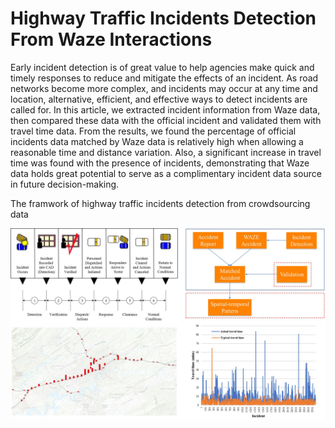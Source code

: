 # Highway Traffic Incidents Detection From Waze Interactions
Early incident detection is of great value to help agencies make quick and timely responses to reduce and mitigate the effects of an incident. As road networks become more complex, and incidents may occur at any time and location, alternative, efficient, and effective ways to detect incidents are called for. In this article, we extracted incident information from Waze data, then compared these data with the official incident and validated them with travel time data. From the results, we found the percentage of official incidents data matched by Waze data is relatively high when allowing a reasonable time and distance variation. Also, a significant increase in travel time was found with the presence of incidents, demonstrating that Waze data holds great potential to serve as a complimentary incident data source in future decision-making.

The framwork of highway traffic incidents detection from crowdsourcing data 

![Highway traffic Incidents dectection](ITS2.JPG)
